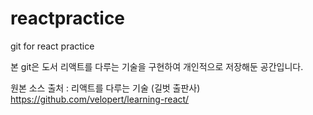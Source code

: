 # reactpractice
git for react practice

본 git은 도서 리액트를 다루는 기술을 구현하여 개인적으로 저장해둔 공간입니다.

원본 소스 출처 :
리액트를 다루는 기술 (길벗 출판사)
https://github.com/velopert/learning-react/